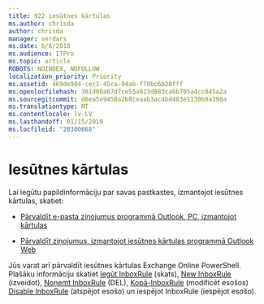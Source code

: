 ```yaml
---
title: 922 iesūtnes kārtulas
ms.author: chrisda
author: chrisda
manager: serdars
ms.date: 6/6/2018
ms.audience: ITPro
ms.topic: article
ROBOTS: NOINDEX, NOFOLLOW
localization_priority: Priority
ms.assetid: 469de984-cec1-45ca-94ab-f70bc6b28fff
ms.openlocfilehash: 301d00a07d7ce55a923d883ca6b705a4cc845a2a
ms.sourcegitcommit: d6ea5e9458a2b8ceaab3ac4bd483e1130b9a398a
ms.translationtype: MT
ms.contentlocale: lv-LV
ms.lasthandoff: 01/15/2019
ms.locfileid: "28300668"
---
```

# <a name="inbox-rules"></a>Iesūtnes kārtulas

Lai iegūtu papildinformāciju par savas pastkastes, izmantojot iesūtnes kārtulas, skatiet:
  
- [Pārvaldīt e-pasta ziņojumus programmā Outlook, PC, izmantojot kārtulas](https://support.office.com/article/c24f5dea-9465-4df4-ad17-a50704d66c59.aspx)
    
- [Pārvaldīt ziņojumus, izmantojot iesūtnes kārtulas programmā Outlook Web](https://support.office.com/article/8400435c-f14e-4272-9004-1548bb1848f2.aspx)
    
Jūs varat arī pārvaldīt iesūtnes kārtulas Exchange Online PowerShell. Plašāku informāciju skatiet [Iegūt InboxRule](https://docs.microsoft.com/powershell/module/exchange/mailboxes/get-inboxrule) (skats), [New InboxRule](https://docs.microsoft.com/powershell/module/exchange/mailboxes/new-inboxrule) (izveidot), [Noņemt InboxRule](https://docs.microsoft.com/powershell/module/exchange/mailboxes/remove-inboxrule) (DEL), [Kopā-InboxRule](https://docs.microsoft.com/powershell/module/exchange/mailboxes/set-inboxrule) (modificēt esošos) [Disable InboxRule](https://docs.microsoft.com/powershell/module/exchange/mailboxes/disable-inboxrule) (atspējot esošo) un iespējot InboxRule [ ](https://docs.microsoft.com/powershell/module/exchange/mailboxes/enable-inboxrule)(iespējot esošo). 
  

